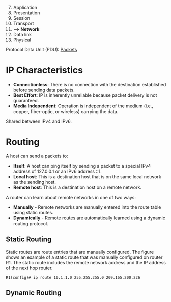7. Application
6. Presentation
5. Session
4. Transport
3. --> **Network**
2. Data link
1. Physical

Protocol Data Unit (PDU): [Packets](Packets.md)

# IP Characteristics

- **Connectionless**: There is no connection with the destination established before sending data packets.
- **Best Effort**: IP is inherently unreliable because packet delivery is not guaranteed.
- **Media Independent**: Operation is independent of the medium (i.e., copper, fiber-optic, or wireless) carrying the data.

Shared between IPv4 and IPv6.

# Routing

A host can send a packets to:

- **Itself**: A host can ping itself by sending a packet to a special IPv4 address of 127.0.0.1 or an IPv6 address ::1.
- **Local host**: This is a destination host that is on the same local network as the sending host.
- **Remote host**: This is a destination host on a remote network.

A router can learn about remote networks in one of two ways:

- **Manually** - Remote networks are manually entered into the route table using static routes.
- **Dynamically** - Remote routes are automatically learned using a dynamic routing protocol.

## Static Routing

Static routes are route entries that are manually configured. The figure shows an example of a static route that was manually configured on router R1. The static route includes the remote network address and the IP address of the next hop router.

```Router CLI
R1(config)# ip route 10.1.1.0 255.255.255.0 209.165.200.226
```

## Dynamic Routing